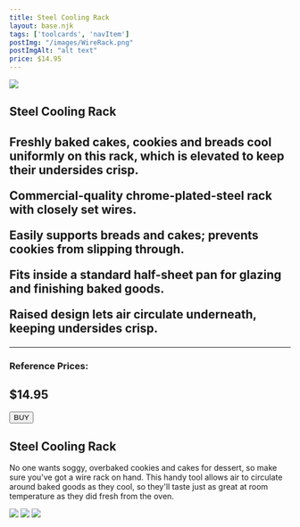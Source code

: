 ```yaml
---
title: Steel Cooling Rack
layout: base.njk
tags: ['toolcards', 'navItem']
postImg: "/images/WireRack.png"
postImgAlt: "alt text"
price: $14.95 
---
```

<section class="tool_container">
       <img src ="/images/steel-cooling-rack-o.jpg">
      <div class="text">
        <h1>Steel Cooling Rack <h1>
        <p>Freshly baked cakes, cookies and breads cool uniformly on this rack, which is elevated to keep their undersides crisp.</p>
       <p>Commercial-quality chrome-plated-steel rack with closely set wires.</p>
       <p>Easily supports breads and cakes; prevents cookies from slipping through.</p>
       <p>Fits inside a standard half-sheet pan for glazing and finishing baked goods.</p>
       <p>Raised design lets air circulate underneath, keeping undersides crisp.</p>
        <!-- <p>•Can be used repeatedly.</p> -->
        <!-- <p>•Easy-to-clean and good temperature resistance.</p> -->
        <hr />
        <!--  need add colors in the checked css-->
        <span class="fa fa-star checked"></span>
        <span class="fa fa-star checked"></span>
        <span class="fa fa-star checked"></span>
        <span class="fa fa-star"></span>
        <span class="fa fa-star"></span>
       <h3>Reference Prices: <h2>$14.95</h2> </h3> 
        <form method="get" action="https://www.williams-sonoma.com/products/steel-cooling-rack/?clickid=W-KymDX6dxyIUqTwFH03R2FbUkDzqW15W3DCWc0&irgwc=1&cm_cat=249354&cm_ven=afshoppromo&bnrid=3917500&cm_ite=&cm_pla=ir&irpid=249354"><button type ="submit">BUY</button></form>
      </div>
        </section>
    <!-- content-->
    <div class="toolbody">
        <div class="bodycontext">
         <h2>Steel Cooling Rack</h2>
         <p>No one wants soggy, overbaked cookies and cakes for dessert, so make sure you've got a wire rack on hand. This handy tool allows air to circulate around baked goods as they cool, so they'll taste just as great at room temperature as they did fresh from the oven.</p>
        </div>
        <div class="bodyimg">
         <img src ="/images/tooldetail/rack1.jpg">
          <img src ="/images/tooldetail/rack2.jpg"> 
          <img src ="/images/tooldetail/rack3.jpg"> 
        </div>
      </div>

